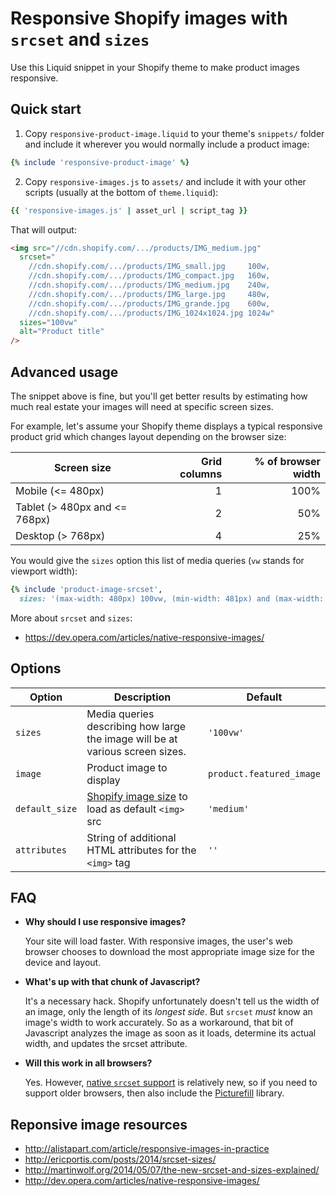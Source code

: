 Responsive Shopify images with `srcset` and `sizes`
===

Use this Liquid snippet in your Shopify theme to make product images responsive.

Quick start
---

1. Copy `responsive-product-image.liquid` to your theme's `snippets/` folder and include it wherever you would normally include a product image:

  ```ruby
  {% include 'responsive-product-image' %}
  ```

2.  Copy `responsive-images.js` to `assets/` and include it with your other scripts (usually at the bottom of `theme.liquid`):

  ```ruby
  {{ 'responsive-images.js' | asset_url | script_tag }}
  ```

That will output:

```html
<img src="//cdn.shopify.com/.../products/IMG_medium.jpg"
  srcset="
    //cdn.shopify.com/.../products/IMG_small.jpg     100w,
    //cdn.shopify.com/.../products/IMG_compact.jpg   160w,
    //cdn.shopify.com/.../products/IMG_medium.jpg    240w,
    //cdn.shopify.com/.../products/IMG_large.jpg     480w,
    //cdn.shopify.com/.../products/IMG_grande.jpg    600w,
    //cdn.shopify.com/.../products/IMG_1024x1024.jpg 1024w"
  sizes="100vw"
  alt="Product title"
/>
```

Advanced usage
---

The snippet above is fine, but you'll get better results by estimating how much real estate your images will need at specific screen sizes.

For example, let's assume your Shopify theme displays a typical responsive product grid which changes layout depending on the browser size:

| Screen size | Grid columns | % of browser width |
|--------|--------------:|--------------------:|
|Mobile (<= 480px)|1|100%|
|Tablet (> 480px and <= 768px)|2|50%|
|Desktop (> 768px)|4|25%|

You would give the `sizes` option this list of media queries (`vw` stands for viewport width):

```ruby
{% include 'product-image-srcset',
  sizes: '(max-width: 480px) 100vw, (min-width: 481px) and (max-width: 768px) 50vw, 25vw'%}
```

More about `srcset` and `sizes`:
  - https://dev.opera.com/articles/native-responsive-images/

Options
---

| Option | Description | Default |
|--------|-------------|---------|
| `sizes` | Media queries describing how large the image  will be at various screen sizes. | `'100vw'` |
| `image` | Product image to display | `product.featured_image`
| `default_size` | [Shopify image size](https://docs.shopify.com/themes/liquid-documentation/filters/url-filters#size-parameters) to load as default `<img>` src | `'medium'` |
| `attributes` | String of additional HTML attributes for the `<img>` tag | `''` |

FAQ
---

- **Why should I use responsive images?**

  Your site will load faster. With responsive images, the user's web browser chooses to download the most appropriate image size for the device and layout.

- **What's up with that chunk of Javascript?**

  It's a necessary hack. Shopify unfortunately doesn't tell us the width of an image, only the length of its *longest side*. But `srcset` *must* know an image's width to work accurately. So as a workaround, that bit of Javascript analyzes the image as soon as it loads, determine its actual width, and updates the srcset attribute.

- **Will this work in all browsers?**

  Yes. However, [native `srcset` support](http://caniuse.com/#feat=srcset) is relatively new, so if you need to support older browsers, then also include the [Picturefill](http://scottjehl.github.io/picturefill/) library.

Reponsive image resources
---

- http://alistapart.com/article/responsive-images-in-practice
- http://ericportis.com/posts/2014/srcset-sizes/
- http://martinwolf.org/2014/05/07/the-new-srcset-and-sizes-explained/
- http://dev.opera.com/articles/native-responsive-images/
